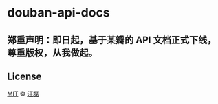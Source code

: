 # douban-api-docs

## 郑重声明：即日起，基于某瓣的 API 文档正式下线，尊重版权，从我做起。

## License

[MIT](https://github.com/zce/douban-api-proxy/blob/master/LICENSE) &copy; [汪磊](https://zce.me)
